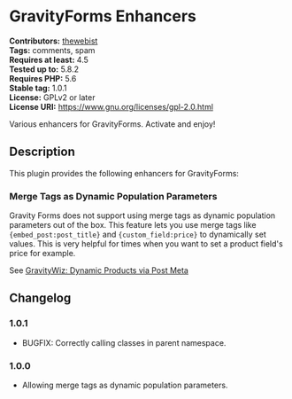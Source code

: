 # GravityForms Enhancers #
**Contributors:** [thewebist](https://profiles.wordpress.org/thewebist/)  
**Tags:** comments, spam  
**Requires at least:** 4.5  
**Tested up to:** 5.8.2  
**Requires PHP:** 5.6  
**Stable tag:** 1.0.1  
**License:** GPLv2 or later  
**License URI:** https://www.gnu.org/licenses/gpl-2.0.html  

Various enhancers for GravityForms. Activate and enjoy!

## Description ##

This plugin provides the following enhancers for GravityForms:

### Merge Tags as Dynamic Population Parameters ###

Gravity Forms does not support using merge tags as dynamic population parameters out of the box. This feature lets you use merge tags like `{embed_post:post_title}` and `{custom_field:price}` to dynamically set values. This is very helpful for times when you want to set a product field's price for example.

See [GravityWiz: Dynamic Products via Post Meta](https://gravitywiz.com/dynamic-products-via-post-meta/)

## Changelog ##

### 1.0.1 ###
* BUGFIX: Correctly calling classes in parent namespace.

### 1.0.0 ###
* Allowing merge tags as dynamic population parameters.
